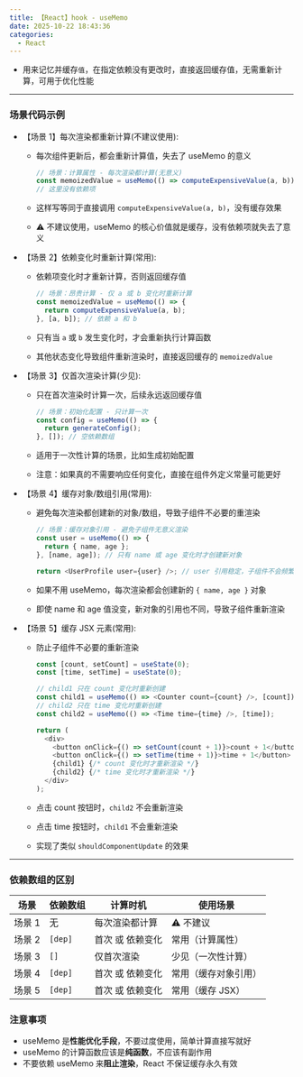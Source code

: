 ```yaml
---
title: 【React】hook - useMemo
date: 2025-10-22 18:43:36
categories:
  - React
---
```


- 用来记忆并缓存`值`，在指定依赖没有更改时，直接返回缓存值，无需重新计算，可用于优化性能

<!--more-->

---

### 场景代码示例

- 【场景 1】每次渲染都重新计算(不建议使用):

  - 每次组件更新后，都会重新计算值，失去了 useMemo 的意义

    ```ts
    // 场景：计算属性 - 每次渲染都计算(无意义)
    const memoizedValue = useMemo(() => computeExpensiveValue(a, b));
    // 这里没有依赖项
    ```

  - 这样写等同于直接调用 `computeExpensiveValue(a, b)`，没有缓存效果
  - ⚠️ 不建议使用，useMemo 的核心价值就是缓存，没有依赖项就失去了意义

- 【场景 2】依赖变化时重新计算(常用):

  - 依赖项变化时才重新计算，否则返回缓存值

    ```ts
    // 场景：昂贵计算 - 仅 a 或 b 变化时重新计算
    const memoizedValue = useMemo(() => {
      return computeExpensiveValue(a, b);
    }, [a, b]); // 依赖 a 和 b
    ```

  - 只有当 `a` 或 `b` 发生变化时，才会重新执行计算函数
  - 其他状态变化导致组件重新渲染时，直接返回缓存的 `memoizedValue`

- 【场景 3】仅首次渲染计算(少见):

  - 只在首次渲染时计算一次，后续永远返回缓存值

    ```ts
    // 场景：初始化配置 - 只计算一次
    const config = useMemo(() => {
      return generateConfig();
    }, []); // 空依赖数组
    ```

  - 适用于一次性计算的场景，比如生成初始配置
  - 注意：如果真的不需要响应任何变化，直接在组件外定义常量可能更好

- 【场景 4】缓存对象/数组引用(常用):

  - 避免每次渲染都创建新的对象/数组，导致子组件不必要的重渲染

    ```ts
    // 场景：缓存对象引用 - 避免子组件无意义渲染
    const user = useMemo(() => {
      return { name, age };
    }, [name, age]); // 只有 name 或 age 变化时才创建新对象

    return <UserProfile user={user} />; // user 引用稳定，子组件不会频繁渲染
    ```

  - 如果不用 useMemo，每次渲染都会创建新的 `{ name, age }` 对象
  - 即使 name 和 age 值没变，新对象的引用也不同，导致子组件重新渲染

- 【场景 5】缓存 JSX 元素(常用):

  - 防止子组件不必要的重新渲染

    ```ts
    const [count, setCount] = useState(0);
    const [time, setTime] = useState(0);

    // child1 只在 count 变化时重新创建
    const child1 = useMemo(() => <Counter count={count} />, [count]);
    // child2 只在 time 变化时重新创建
    const child2 = useMemo(() => <Time time={time} />, [time]);

    return (
      <div>
        <button onClick={() => setCount(count + 1)}>count + 1</button>
        <button onClick={() => setTime(time + 1)}>time + 1</button>
        {child1} {/* count 变化时才重新渲染 */}
        {child2} {/* time 变化时才重新渲染 */}
      </div>
    );
    ```

  - 点击 count 按钮时，`child2` 不会重新渲染
  - 点击 time 按钮时，`child1` 不会重新渲染
  - 实现了类似 `shouldComponentUpdate` 的效果

---

### 依赖数组的区别

| 场景   | 依赖数组 | 计算时机         | 使用场景             |
| ------ | -------- | ---------------- | -------------------- |
| 场景 1 | 无       | 每次渲染都计算   | ⚠️ 不建议            |
| 场景 2 | `[dep]`  | 首次 或 依赖变化 | 常用（计算属性）     |
| 场景 3 | `[]`     | 仅首次渲染       | 少见（一次性计算）   |
| 场景 4 | `[dep]`  | 首次 或 依赖变化 | 常用（缓存对象引用） |
| 场景 5 | `[dep]`  | 首次 或 依赖变化 | 常用（缓存 JSX）     |

### 注意事项

- useMemo 是**性能优化手段**，不要过度使用，简单计算直接写就好
- useMemo 的计算函数应该是**纯函数**，不应该有副作用
- 不要依赖 useMemo 来**阻止渲染**，React 不保证缓存永久有效

